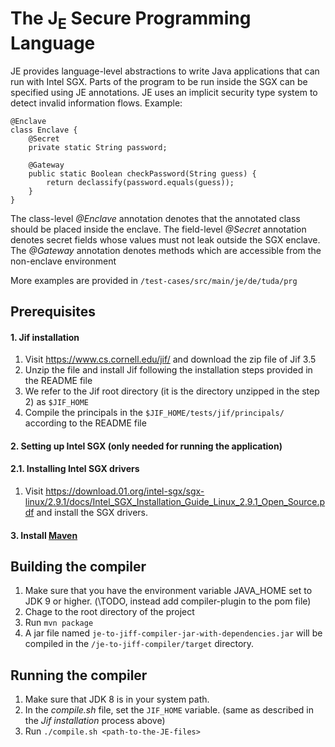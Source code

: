 # The J<sub>E</sub> Secure Programming Language 


JE provides language-level abstractions to write Java applications that can run with Intel SGX.
Parts of the program to be run inside the SGX can be specified using JE annotations. JE uses an implicit security type system to detect invalid information flows.
Example:
```
@Enclave
class Enclave {
	@Secret
	private static String password;
		
	@Gateway
	public static Boolean checkPassword(String guess) {
		return declassify(password.equals(guess));
	} 
}
```
The class-level *@Enclave* annotation denotes that the annotated class should be placed inside the enclave. The field-level *@Secret* annotation denotes secret fields whose values must not leak outside the SGX enclave. The *@Gateway* annotation denotes methods which are accessible from the non-enclave environment

More examples are provided in `/test-cases/src/main/je/de/tuda/prg`
## Prerequisites
#### 1. Jif installation
1. Visit https://www.cs.cornell.edu/jif/ and download the zip file of Jif 3.5
2. Unzip the file and install Jif following the installation steps provided in the README file
3. We refer to the Jif root directory (it is the directory unzipped in the step 2) as `$JIF_HOME`
4. Compile the principals in the `$JIF_HOME/tests/jif/principals/` according to the README file

#### 2. Setting up Intel SGX (only needed for running the application)
#### 2.1. Installing Intel SGX drivers
1. Visit https://download.01.org/intel-sgx/sgx-linux/2.9.1/docs/Intel_SGX_Installation_Guide_Linux_2.9.1_Open_Source.pdf and install the SGX drivers.

#### 3. Install [Maven](https://maven.apache.org/)

## Building the compiler
1. Make sure that you have the environment variable JAVA_HOME set to JDK 9 or higher. (\TODO, instead add compiler-plugin to the pom file)
2. Chage to the root directory of the project
3. Run `mvn package`
4. A jar file named `je-to-jiff-compiler-jar-with-dependencies.jar` will be compiled in the `/je-to-jiff-compiler/target` directory.

## Running the compiler
1. Make sure that JDK 8 is in your system path.
2. In the *compile.sh* file, set the `JIF_HOME` variable. (same as described in the *Jif installation* process above)
3. Run ```./compile.sh <path-to-the-JE-files>```
